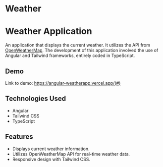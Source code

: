 # Weather

# Weather Application

An application that displays the current weather. It utilizes the API from [OpenWeatherMap](https://openweathermap.org/). The development of this application involved the use of Angular and Tailwind frameworks, entirely coded in TypeScript.

## Demo

Link to demo: https://angular-weatherapp.vercel.app/(#)

## Technologies Used

- Angular
- Tailwind CSS
- TypeScript

## Features

- Displays current weather information.
- Utilizes OpenWeatherMap API for real-time weather data.
- Responsive design with Tailwind CSS.
